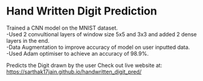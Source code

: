 # Hand Written Digit Prediction
Trained a CNN model on the MNIST dataset. <br>
-Used 2 convultional layers of window size 5x5 and 3x3 and added 2 dense layers in the end.<br>
-Data Augmentation to improve accuracy of model on user inputted data.<br>
-Used Adam optimiser to achieve an accuracy of 98.9%.<br>

Predicts the Digit drawn by the user
Check out live website at: https://sarthak17jain.github.io/handwritten_digit_pred/

